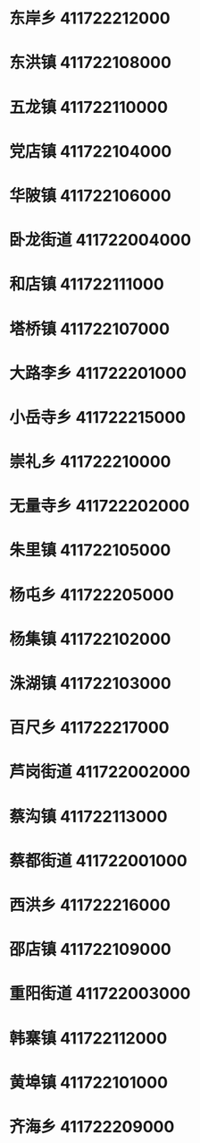 # 东岸乡 411722212000
# 东洪镇 411722108000
# 五龙镇 411722110000
# 党店镇 411722104000
# 华陂镇 411722106000
# 卧龙街道 411722004000
# 和店镇 411722111000
# 塔桥镇 411722107000
# 大路李乡 411722201000
# 小岳寺乡 411722215000
# 崇礼乡 411722210000
# 无量寺乡 411722202000
# 朱里镇 411722105000
# 杨屯乡 411722205000
# 杨集镇 411722102000
# 洙湖镇 411722103000
# 百尺乡 411722217000
# 芦岗街道 411722002000
# 蔡沟镇 411722113000
# 蔡都街道 411722001000
# 西洪乡 411722216000
# 邵店镇 411722109000
# 重阳街道 411722003000
# 韩寨镇 411722112000
# 黄埠镇 411722101000
# 齐海乡 411722209000

